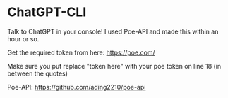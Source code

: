 # ChatGPT-CLI
Talk to ChatGPT in your console! I used Poe-API and made this within an hour or so.

Get the required token from here: https://poe.com/

Make sure you put replace "token here" with your poe token on line 18 (in between the quotes)

Poe-API: https://github.com/ading2210/poe-api
